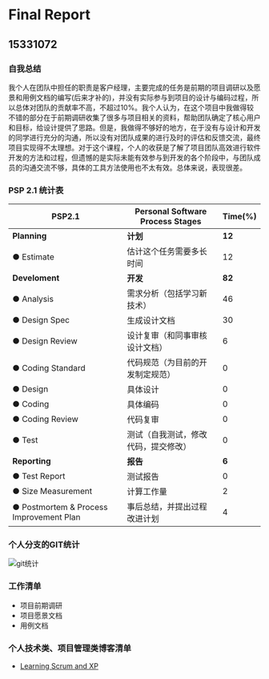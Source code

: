 # Final Report

## 15331072

### 自我总结

我个人在团队中担任的职责是客户经理，主要完成的任务是前期的项目调研以及愿景和用例文档的编写(后来才补的)，并没有实际参与到项目的设计与编码过程，所以总体对团队的贡献率不高，不超过10%。我个人认为，在这个项目中我做得较不错的部分在于前期调研收集了很多与项目相关的资料，帮助团队确定了核心用户和目标，给设计提供了思路。但是，我做得不够好的地方，在于没有与设计和开发的同学进行充分的沟通，所以没有对团队成果的进行及时的评估和反馈交流，最终项目实现得不太理想。对于这个课程，个人的收获是了解了项目团队高效进行软件开发的方法和过程，但遗憾的是实际未能有效参与到开发的各个阶段中，与团队成员的沟通交流不够，具体的工具方法使用也不太有效。总体来说，表现很差。

### PSP 2.1 统计表

| PSP2.1                                  | Personal Software Process Stages     | Time(%) |
| --------------------------------------- | ------------------------------------ | ------- |
| **Planning**                            | **计划**                             | **12**  |
| ● Estimate                              | 估计这个任务需要多长时间             | 12      |
| **Develoment**                          | **开发**                             | **82**  |
| ● Analysis                              | 需求分析（包括学习新技术）           | 46      |
| ● Design Spec                           | 生成设计文档                         | 30      |
| ● Design Review                         | 设计复审（和同事审核设计文档）       | 6       |
| ● Coding Standard                       | 代码规范（为目前的开发制定规范）     | 0       |
| ● Design                                | 具体设计                             | 0       |
| ● Coding                                | 具体编码                             | 0       |
| ● Coding Review                         | 代码复审                             | 0       |
| ● Test                                  | 测试（自我测试，修改代码，提交修改） | 0       |
| **Reporting**                           | **报告**                             | **6**   |
| ● Test Report                           | 测试报告                             | 0       |
| ● Size Measurement                      | 计算工作量                           | 2       |
| ● Postmortem & Process Improvement Plan | 事后总结，并提出过程改进计划         | 4       |

### 个人分支的GIT统计

![git统计](/15331072_git.PNG)

### 工作清单

- 项目前期调研
- 项目愿景文档
- 用例文档

### 个人技术类、项目管理类博客清单

- [Learning Scrum and XP](https://reganfan.github.io/Learning-Scrum-and-XP/)